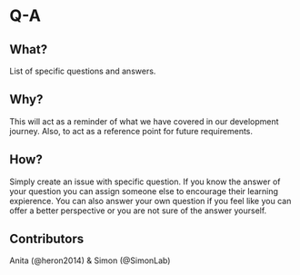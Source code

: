 # Q-A

## What?
List of specific questions and answers.

## Why?
This will act as a reminder of what we have covered in our development journey. Also, to act as a reference point for future requirements.  

## How?
Simply create an issue with specific question. If you know the answer of your question you can assign someone else to encourage their learning expierence. You can also answer your own question if you feel like you can offer a better perspective or you are not sure of the answer yourself. 

## Contributors
Anita (@heron2014) & Simon (@SimonLab)




